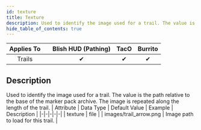 ```yaml
---
id: texture
title: Texture
description: Used to identify the image used for a trail. The value is the path relative to the base of the marker pack archive. The image is repeated along the length of the trail.
hide_table_of_contents: true
---
```

| Applies To | | Blish HUD (Pathing) | TacO | Burrito |
|-|-|-|-|-|
| <center>Trails</center> | | <center>✔</center> | <center>✔</center> | <center>✔</center> |



## Description
Used to identify the image used for a trail. The value is the path relative to the base of the marker pack archive. The image is repeated along the length of the trail.
| Attribute | Data Type | Default Value | Example | Description |
|-|-|-|-|-|
| texture | file |  | images/trail_arrow.png | Image path to load for this trail. | 


